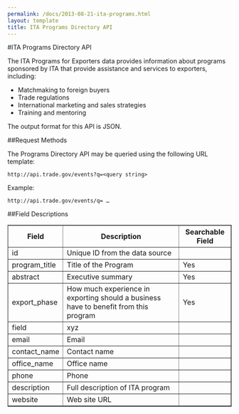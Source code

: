 ```yaml
---
permalink: /docs/2013-08-21-ita-programs.html
layout: template
title: ITA Programs Directory API
---
```


#ITA Programs Directory API

The ITA Programs for Exporters data provides information about programs sponsored by ITA that provide assistance and services to exporters, including:

* Matchmaking to foreign buyers
* Trade regulations
* International marketing and sales strategies
* Training and mentoring

The output format for this API is JSON.

##Request Methods

The Programs Directory API may be queried using the following URL template:

    http://api.trade.gov/events?q=<query string>

Example:

    http://api.trade.gov/events/q= … 

##Field Descriptions
<table border="1">
<tr>
<th>Field</th>
<th>Description</th>
<th>Searchable Field</th>
</tr>

<tr>
<td>id</td>
<td>Unique ID from the data source</td>
<td></td>
</tr>

<tr>
<td>program_title</td>
<td>Title of the Program</td>
<td>Yes</td>
</tr>

<tr>
<td>abstract</td>
<td>Executive summary</td>
<td>Yes</td>
</tr>

<tr>
<td>export_phase</td>
<td>How much experience in exporting should a business have to benefit from this program</td>
<td>Yes</td>
</tr>

<tr>
<td>field</td>
<td>xyz</td>
<td></td>
</tr>

<tr>
<td>email</td>
<td>Email</td>
<td></td>
</tr>

<tr>
<td>contact_name</td>
<td>Contact name</td>
<td></td>
</tr>

<tr>
<td>office_name</td>
<td>Office name</td>
<td></td>
</tr>

<tr>
<td>phone</td>
<td>Phone</td>
<td></td>
</tr>

<tr>
<td>description</td>
<td>Full description of ITA program</td>
<td></td>
</tr>

<tr>
<td>website</td>
<td>Web site URL</td>
<td></td>
</tr>

</table>
